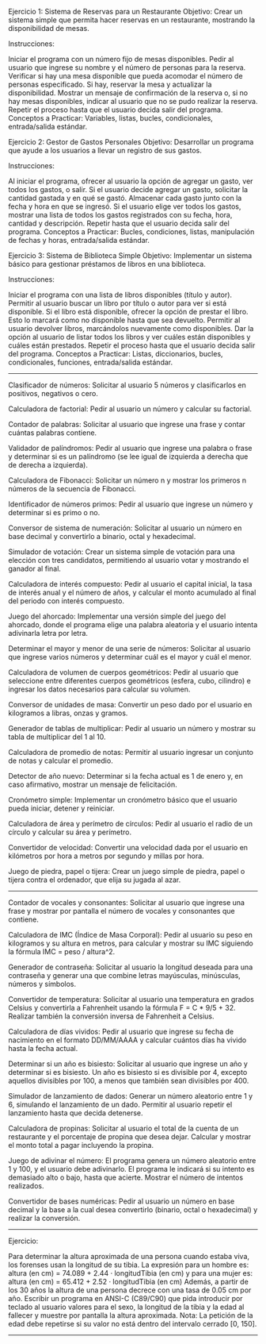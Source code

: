 
Ejercicio 1: Sistema de Reservas para un Restaurante
Objetivo: Crear un sistema simple que permita hacer reservas en un restaurante, mostrando la disponibilidad de mesas.

Instrucciones:

Iniciar el programa con un número fijo de mesas disponibles.
Pedir al usuario que ingrese su nombre y el número de personas para la reserva.
Verificar si hay una mesa disponible que pueda acomodar el número de personas especificado. Si hay, reservar la mesa y actualizar la disponibilidad.
Mostrar un mensaje de confirmación de la reserva o, si no hay mesas disponibles, indicar al usuario que no se pudo realizar la reserva.
Repetir el proceso hasta que el usuario decida salir del programa.
Conceptos a Practicar: Variables, listas, bucles, condicionales, entrada/salida estándar.

Ejercicio 2: Gestor de Gastos Personales
Objetivo: Desarrollar un programa que ayude a los usuarios a llevar un registro de sus gastos.

Instrucciones:

Al iniciar el programa, ofrecer al usuario la opción de agregar un gasto, ver todos los gastos, o salir.
Si el usuario decide agregar un gasto, solicitar la cantidad gastada y en qué se gastó.
Almacenar cada gasto junto con la fecha y hora en que se ingresó.
Si el usuario elige ver todos los gastos, mostrar una lista de todos los gastos registrados con su fecha, hora, cantidad y descripción.
Repetir hasta que el usuario decida salir del programa.
Conceptos a Practicar: Bucles, condiciones, listas, manipulación de fechas y horas, entrada/salida estándar.

Ejercicio 3: Sistema de Biblioteca Simple
Objetivo: Implementar un sistema básico para gestionar préstamos de libros en una biblioteca.

Instrucciones:

Iniciar el programa con una lista de libros disponibles (título y autor).
Permitir al usuario buscar un libro por título o autor para ver si está disponible.
Si el libro está disponible, ofrecer la opción de prestar el libro. Esto lo marcará como no disponible hasta que sea devuelto.
Permitir al usuario devolver libros, marcándolos nuevamente como disponibles.
Dar la opción al usuario de listar todos los libros y ver cuáles están disponibles y cuáles están prestados.
Repetir el proceso hasta que el usuario decida salir del programa.
Conceptos a Practicar: Listas, diccionarios, bucles, condicionales, funciones, entrada/salida estándar.

______________________________________________

Clasificador de números: Solicitar al usuario 5 números y clasificarlos en positivos, negativos o cero.

Calculadora de factorial: Pedir al usuario un número y calcular su factorial.

Contador de palabras: Solicitar al usuario que ingrese una frase y contar cuántas palabras contiene.

Validador de palíndromos: Pedir al usuario que ingrese una palabra o frase y determinar si es un palíndromo (se lee igual de izquierda a derecha que de derecha a izquierda).

Calculadora de Fibonacci: Solicitar un número n y mostrar los primeros n números de la secuencia de Fibonacci.

Identificador de números primos: Pedir al usuario que ingrese un número y determinar si es primo o no.

Conversor de sistema de numeración: Solicitar al usuario un número en base decimal y convertirlo a binario, octal y hexadecimal.

Simulador de votación: Crear un sistema simple de votación para una elección con tres candidatos, permitiendo al usuario votar y mostrando el ganador al final.

Calculadora de interés compuesto: Pedir al usuario el capital inicial, la tasa de interés anual y el número de años, y calcular el monto acumulado al final del periodo con interés compuesto.

Juego del ahorcado: Implementar una versión simple del juego del ahorcado, donde el programa elige una palabra aleatoria y el usuario intenta adivinarla letra por letra.

Determinar el mayor y menor de una serie de números: Solicitar al usuario que ingrese varios números y determinar cuál es el mayor y cuál el menor.

Calculadora de volumen de cuerpos geométricos: Pedir al usuario que seleccione entre diferentes cuerpos geométricos (esfera, cubo, cilindro) e ingresar los datos necesarios para calcular su volumen.

Conversor de unidades de masa: Convertir un peso dado por el usuario en kilogramos a libras, onzas y gramos.

Generador de tablas de multiplicar: Pedir al usuario un número y mostrar su tabla de multiplicar del 1 al 10.

Calculadora de promedio de notas: Permitir al usuario ingresar un conjunto de notas y calcular el promedio.

Detector de año nuevo: Determinar si la fecha actual es 1 de enero y, en caso afirmativo, mostrar un mensaje de felicitación.

Cronómetro simple: Implementar un cronómetro básico que el usuario pueda iniciar, detener y reiniciar.

Calculadora de área y perímetro de círculos: Pedir al usuario el radio de un círculo y calcular su área y perímetro.

Convertidor de velocidad: Convertir una velocidad dada por el usuario en kilómetros por hora a metros por segundo y millas por hora.

Juego de piedra, papel o tijera: Crear un juego simple de piedra, papel o tijera contra el ordenador, que elija su jugada al azar.

________________________________________________

Contador de vocales y consonantes: Solicitar al usuario que ingrese una frase y mostrar por pantalla el número de vocales y consonantes que contiene.

Calculadora de IMC (Índice de Masa Corporal): Pedir al usuario su peso en kilogramos y su altura en metros, para calcular y mostrar su IMC siguiendo la fórmula IMC = peso / altura^2.

Generador de contraseña: Solicitar al usuario la longitud deseada para una contraseña y generar una que combine letras mayúsculas, minúsculas, números y símbolos.

Convertidor de temperatura: Solicitar al usuario una temperatura en grados Celsius y convertirla a Fahrenheit usando la fórmula F = C * 9/5 + 32. Realizar también la conversión inversa de Fahrenheit a Celsius.

Calculadora de días vividos: Pedir al usuario que ingrese su fecha de nacimiento en el formato DD/MM/AAAA y calcular cuántos días ha vivido hasta la fecha actual.

Determinar si un año es bisiesto: Solicitar al usuario que ingrese un año y determinar si es bisiesto. Un año es bisiesto si es divisible por 4, excepto aquellos divisibles por 100, a menos que también sean divisibles por 400.

Simulador de lanzamiento de dados: Generar un número aleatorio entre 1 y 6, simulando el lanzamiento de un dado. Permitir al usuario repetir el lanzamiento hasta que decida detenerse.

Calculadora de propinas: Solicitar al usuario el total de la cuenta de un restaurante y el porcentaje de propina que desea dejar. Calcular y mostrar el monto total a pagar incluyendo la propina.

Juego de adivinar el número: El programa genera un número aleatorio entre 1 y 100, y el usuario debe adivinarlo. El programa le indicará si su intento es demasiado alto o bajo, hasta que acierte. Mostrar el número de intentos realizados.

Convertidor de bases numéricas: Pedir al usuario un número en base decimal y la base a la cual desea convertirlo (binario, octal o hexadecimal) y realizar la conversión.

___________________________________________

Ejercicio:

Para determinar la altura aproximada de una persona cuando estaba viva, los forenses usan la longitud de su tibia. La expresión para un hombre es:
altura (en cm) = 74.089 + 2.44 · longitudTibia (en cm)
y para una mujer es:
altura (en cm) = 65.412 + 2.52 · longitudTibia (en cm)
Además, a partir de los 30 años la altura de una persona decrece con una tasa de 0.05 cm por año.
Escribir un programa en ANSI-C (C89/C90) que pida introducir por teclado al usuario valores para el sexo, la longitud de la tibia y la edad al fallecer y muestre por pantalla la altura aproximada.
Nota: La petición de la edad debe repetirse si su valor no está dentro del intervalo cerrado [0, 150].

___________________________________________